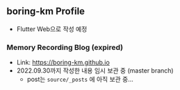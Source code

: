 ## boring-km Profile
- Flutter Web으로 작성 예정

### Memory Recording Blog (expired)
- Link: https://boring-km.github.io
- 2022.09.30까지 작성한 내용 임시 보관 중 (master branch)
  - post는 ```source/_posts``` 에 아직 보관 중...

